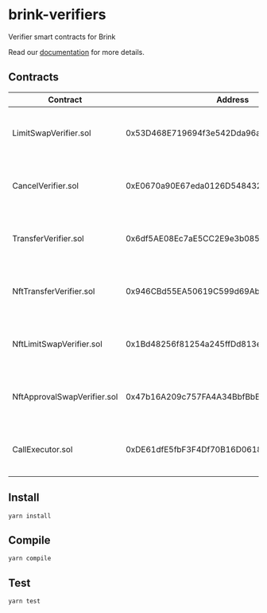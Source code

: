 # brink-verifiers

Verifier smart contracts for Brink

Read our [documentation](https://brink.gitbook.io/brink/getting-started/platform-overview) for more details.

## Contracts

| Contract | Address | Networks |
| --- | --- | --- |
| LimitSwapVerifier.sol | 0x53D468E719694f3e542Dda96a237Af08eb394f2C |[mainnet](https://etherscan.io/address/0x53D468E719694f3e542Dda96a237Af08eb394f2C#code), [goerli](https://goerli.etherscan.io/address/0x53D468E719694f3e542Dda96a237Af08eb394f2C#code), [rinkeby](https://rinkeby.etherscan.io/address/0x53D468E719694f3e542Dda96a237Af08eb394f2C#code), [ropsten](https://ropsten.etherscan.io/address/0x53D468E719694f3e542Dda96a237Af08eb394f2C#code), [kovan](https://kovan.etherscan.io/address/0x53D468E719694f3e542Dda96a237Af08eb394f2C#code) |
| CancelVerifier.sol | 0xE0670a90E67eda0126D54843267b27Ca6343B2d8 |[mainnet](https://etherscan.io/address/0xE0670a90E67eda0126D54843267b27Ca6343B2d8#code), [goerli](https://goerli.etherscan.io/address/0xE0670a90E67eda0126D54843267b27Ca6343B2d8#code), [rinkeby](https://rinkeby.etherscan.io/address/0xE0670a90E67eda0126D54843267b27Ca6343B2d8#code), [ropsten](https://ropsten.etherscan.io/address/0xE0670a90E67eda0126D54843267b27Ca6343B2d8#code), [kovan](https://kovan.etherscan.io/address/0xE0670a90E67eda0126D54843267b27Ca6343B2d8#code) |
| TransferVerifier.sol | 0x6df5AE08Ec7aE5CC2E9e3b0850A61AD7C73bC9A9 |[mainnet](https://etherscan.io/address/0x6df5AE08Ec7aE5CC2E9e3b0850A61AD7C73bC9A9#code), [goerli](https://goerli.etherscan.io/address/0x6df5AE08Ec7aE5CC2E9e3b0850A61AD7C73bC9A9#code), [rinkeby](https://rinkeby.etherscan.io/address/0x6df5AE08Ec7aE5CC2E9e3b0850A61AD7C73bC9A9#code), [ropsten](https://ropsten.etherscan.io/address/0x6df5AE08Ec7aE5CC2E9e3b0850A61AD7C73bC9A9#code), [kovan](https://kovan.etherscan.io/address/0x6df5AE08Ec7aE5CC2E9e3b0850A61AD7C73bC9A9#code) |
| NftTransferVerifier.sol | 0x946CBd55EA50619C599d69Ab230Dff8707987D00 |[mainnet](https://etherscan.io/address/0x946CBd55EA50619C599d69Ab230Dff8707987D00#code), [goerli](https://goerli.etherscan.io/address/0x946CBd55EA50619C599d69Ab230Dff8707987D00#code), [rinkeby](https://rinkeby.etherscan.io/address/0x946CBd55EA50619C599d69Ab230Dff8707987D00#code), [ropsten](https://ropsten.etherscan.io/address/0x946CBd55EA50619C599d69Ab230Dff8707987D00#code), [kovan](https://kovan.etherscan.io/address/0x946CBd55EA50619C599d69Ab230Dff8707987D00#code) |
| NftLimitSwapVerifier.sol | 0x1Bd48256f81254a245ffDd813efd22Fefb542249 |[mainnet](https://etherscan.io/address/0x1Bd48256f81254a245ffDd813efd22Fefb542249#code), [goerli](https://goerli.etherscan.io/address/0x1Bd48256f81254a245ffDd813efd22Fefb542249#code), [rinkeby](https://rinkeby.etherscan.io/address/0x1Bd48256f81254a245ffDd813efd22Fefb542249#code), [ropsten](https://ropsten.etherscan.io/address/0x1Bd48256f81254a245ffDd813efd22Fefb542249#code), [kovan](https://kovan.etherscan.io/address/0x1Bd48256f81254a245ffDd813efd22Fefb542249#code) |
| NftApprovalSwapVerifier.sol | 0x47b16A209c757FA4A34BbfBbE48204906C4FDE5d |[mainnet](https://etherscan.io/address/0x47b16A209c757FA4A34BbfBbE48204906C4FDE5d#code), [goerli](https://goerli.etherscan.io/address/0x47b16A209c757FA4A34BbfBbE48204906C4FDE5d#code), [rinkeby](https://rinkeby.etherscan.io/address/0x47b16A209c757FA4A34BbfBbE48204906C4FDE5d#code), [ropsten](https://ropsten.etherscan.io/address/0x47b16A209c757FA4A34BbfBbE48204906C4FDE5d#code), [kovan](https://kovan.etherscan.io/address/0x47b16A209c757FA4A34BbfBbE48204906C4FDE5d#code) |
| CallExecutor.sol | 0xDE61dfE5fbF3F4Df70B16D0618f69B96A2754bf8 |[mainnet](https://etherscan.io/address/0xDE61dfE5fbF3F4Df70B16D0618f69B96A2754bf8#code), [goerli](https://goerli.etherscan.io/address/0xDE61dfE5fbF3F4Df70B16D0618f69B96A2754bf8#code), [rinkeby](https://rinkeby.etherscan.io/address/0xDE61dfE5fbF3F4Df70B16D0618f69B96A2754bf8#code), [ropsten](https://ropsten.etherscan.io/address/0xDE61dfE5fbF3F4Df70B16D0618f69B96A2754bf8#code), [kovan](https://kovan.etherscan.io/address/0xDE61dfE5fbF3F4Df70B16D0618f69B96A2754bf8#code) |

## Install

`yarn install`

## Compile

`yarn compile`

## Test

`yarn test`
